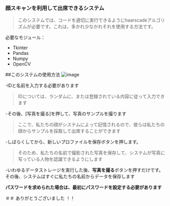 ### 顔スキャンを利用して出席できるシステム
>このシステムでは、コードを適切に実行できるようにhaarscadeアルゴリズムが必要です。これは、多かれ少なかれそれを使用する方法です。

必要なモジュール：

- Tkinter
- Pandas
- Numpy
- OpenCV

##このシステムの使用方法
![image](https://user-images.githubusercontent.com/56282493/136215217-a4fa8ed8-85ec-4c4e-bad4-27a97bf47e29.png)

-IDと名前を入力する必要があります
> IDについては、ランダムに、または登録されている内容に従って入力できます

-その後、[写真を撮る]を押して、写真のサンプルを撮ります
>ここで、私たちの顔がシステムによって記憶されるので、彼らは私たちの顔からサンプルを採取して出席することができます

-しばらくしてから、新しいプロファイルを保存ボタンを押します。
>そのため、私たちの名前で撮影された写真を保存して、システムが写真に写っている人物を認識できるようにします

-いわゆるデータストレージを実行した後、**写真を撮る**ボタンを押すだけです。
その後、システムはすぐに私たちの名前からデータを保存します

**パスワードを求められた場合は、最初にパスワードを設定する必要があります**

＃＃ ありがとうございました ！！
